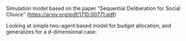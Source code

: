 Simulation model based on the paper "Sequential Deliberation for Social Choice" (https://arxiv.org/pdf/1710.00771.pdf)

Looking at simple two-agent based model for budget allocation, and generalizes for a d-dimensional case. 